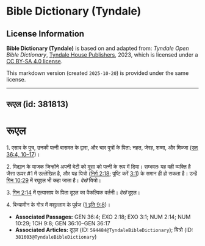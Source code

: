 # Bible Dictionary (Tyndale)

## License Information

**Bible Dictionary (Tyndale)** is based on and adapted from: _Tyndale Open Bible Dictionary_, [Tyndale House Publishers](https://tyndaleopenresources.com/), 2023, which is licensed under a [CC BY-SA 4.0 license](https://creativecommons.org/licenses/by-sa/4.0/legalcode.en).

This markdown version (created `2025-10-20`) is provided under the same license.



--------------------------------

## रूएल (id: 381813)

रूएल
====

1\. एसाव के पुत्र, उनकी पत्नी बासमत के द्वारा, और चार पुत्रों के पिता: नहत, जेरह, शम्मा, और मिज्जा ([उत् 36:4, 10–17](https://ref.ly/Gen36:4,Gen36:10-Gen36:17))।

2\. मिद्यान के याजक जिन्होंने अपनी बेटी को मूसा को पत्नी के रूप में दिया। सम्भवतः यह वही व्यक्ति है जैसा ऊपर \#1 में उल्लेखित है, और यह यित्रो ([निर्ग 2:18](https://ref.ly/Exod2:18); पुष्टि करें [3:1](https://ref.ly/Exod3:1)) के समान ही हो सकता है। उन्हें [गिन 10:29](https://ref.ly/Num10:29) में रघूएल भी कहा जाता है। *देखें* यित्रो।

3\. [गिन 2:14](https://ref.ly/Num2:14) में एल्यासाप के पिता दूएल का वैकल्पिक वर्तनी। *देखें* दूएल।

4\. बिन्यामीन के गोत्र में मशुल्लाम के पूर्वज ([1 इति 9:8](https://ref.ly/1Chr9:8))।

* **Associated Passages:** GEN 36:4; EXO 2:18; EXO 3:1; NUM 2:14; NUM 10:29; 1CH 9:8; GEN 36:10–GEN 36:17
* **Associated Articles:** दूएल (ID: `594484@TyndaleBibleDictionary`); यित्रो (ID: `381603@TyndaleBibleDictionary`)

